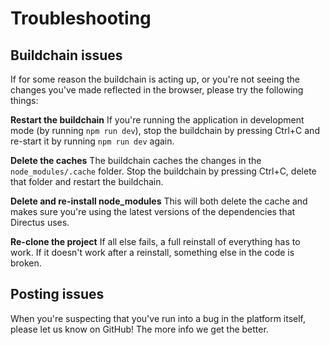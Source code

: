 # Troubleshooting

## Buildchain issues

If for some reason the buildchain is acting up, or you're not seeing the changes you've made reflected in the browser, please try the following things:

**Restart the buildchain**
If you're running the application in development mode (by running `npm run dev`), stop the buildchain by pressing Ctrl+C and re-start it by running `npm run dev` again.

**Delete the caches**
The buildchain caches the changes in the `node_modules/.cache` folder. Stop the buildchain by pressing Ctrl+C, delete that folder and restart the buildchain.

**Delete and re-install node_modules**
This will both delete the cache and makes sure you're using the latest versions of the dependencies that Directus uses.

**Re-clone the project**
If all else fails, a full reinstall of everything has to work. If it doesn't work after a reinstall, something else in the code is broken.

## Posting issues

When you're suspecting that you've run into a bug in the platform itself, please let us know on GitHub! The more info we get the better.

